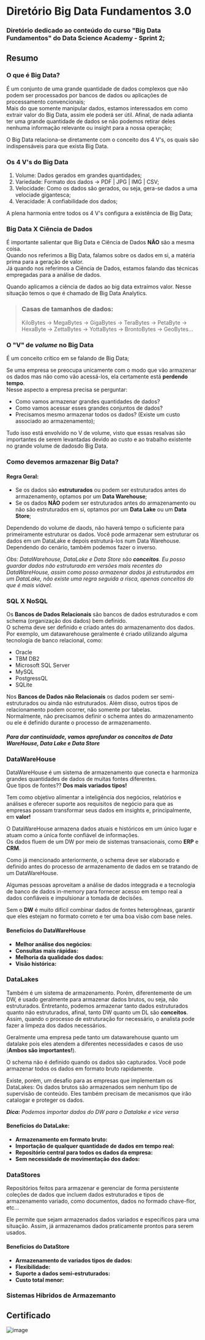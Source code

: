 Diretório Big Data Fundamentos 3.0
==================================
### Diretório dedicado ao conteúdo do curso "Big Data Fundamentos" do Data Science Academy - Sprint 2;

## Resumo
### O que é Big Data?
É um conjunto de uma grande quantidade de dados complexos que não podem ser processados por bancos de dados ou aplicações de processamento convencionais;  
Mais do que somente manipular dados, estamos interessados em como extrair valor do Big Data, assim ele poderá ser útil. Afinal, de nada adianta ter uma grande quantidade de dados se não podemos retirar deles nenhuma informação relevante ou insight para a nossa operação;

O Big Data relaciona-se diretamente com o conceito dos 4 V's, os quais são indispensáveis para que exista Big Data.

### Os 4 V's do Big Data
1. Volume: Dados gerados em grandes quantidades;
2. Variedade: Formato dos dados -> PDF | JPG | IMG | CSV;
3. Velocidade: Como os dados são gerados, ou seja, gera-se dados a uma velociade gigantesca;
4. Veracidade: A confiabilidade dos dados;

A plena harmonia entre todos os 4 V's configura a existência de Big Data;

### Big Data X Ciência de Dados
É importante salientar que Big Data e Ciência de Dados **NÃO** são a mesma coisa.  
Quando nos referimos a Big Data, falamos sobre os dados em si, a matéria prima para a geração de valor.  
Já quando nos referimos a Ciência de Dados, estamos falando das técnicas empregadas para a análise de dados.  

Quando aplicamos a ciência de dados ao big data extraímos valor. Nesse situação temos o que é chamado de Big Data Analytics.

>### Casas de tamanhos de dados:
>KiloBytes -> MegaBytes -> GigaBytes -> TeraBytes -> PetaByte -> HexaByte -> ZettaBytes -> YottaBytes -> BrontoBytes -> GeoBytes...

### O "V" de *volume* no Big Data
É um conceito crítico em se falando de Big Data;  

Se uma empresa se preocupa unicamente com o modo que vão armazenar os dados mas não como vão acessá-los, ela certamente está **perdendo tempo**.  
Nesse aspecto a empresa precisa se perguntar:
* Como vamos armazenar grandes quantidades de dados?
* Como vamos acessar esses grandes conjuntos de dados?
* Precisamos mesmo armazenar todos os dados? (Existe um custo associado ao armazenamento);

Tudo isso está envolvido no V de volume, visto que essas resalvas são importantes de serem levantadas devido ao custo e ao trabalho existente no grande volume de dadosdo Big Data.

### Como devemos armazenar Big Data?
#### Regra Geral:
* Se os dados são **estruturados** ou podem ser estruturados antes do armazenamento, optamos por um **Data Warehouse**;
* Se os dados **NÃO** podem ser estruturados antes do armazenamento ou não são estruturados em si, optamos por um **Data Lake** ou um **Data Store**;

Dependendo do volume de daods, não haverá tempo o suficiente para primeiramente estruturar os dados. Você pode armazenar sem estruturar os dados em um DataLake e depois estruturá-los num Data Warehouse. Dependendo do cenário, também podemos fazer o inverso.

*Obs: DataWarehouse, DataLake e Data Store são **conceitos**. Eu posso guardar dados não estruturado em versões mais recentes do DataWareHouse, assim como posso armazenar dados já estruturados em um DataLake, não existe uma regra seguida a risca, apenas conceitos do que é mais viável.*

### SQL X NoSQL
Os **Bancos de Dados Relacionais** são bancos de dados estruturados e com schema (organização dos dados) bem definido.  
O schema deve ser definido e criado antes do armazenamento dos dados.  
Por exemplo, um datawarehouse geralmente é criado utilizando alguma tecnologia de banco relacional, como:
* Oracle
* TBM DB2
* Microsoft SQL Server
* MySQL
* PostgressQL
* SQLite

Nos **Bancos de Dados não Relacionais** os dados podem ser semi-estruturados ou ainda não estruturados. Além disso, outros tipos de relacionamento podem ocorrer, não somente por tabelas.  
Normalmente, não precisamos definir o schema antes do armazenamento ou ele é definido durante o processo de armazenamento.

#### *Para dar continuidade, vamos aprofundar os conceitos de Data WareHouse, Data Lake e Data Store*

### DataWareHouse
DataWareHouse é um sistema de armazenamento que conecta e harmoniza grandes quantidades de dados de muitas fontes diferentes.  
Que tipos de fontes?? **Dos mais variados tipos!**

Tem como objetivo alimentar a inteligência dos negócios, relatórios e análises e oferecer suporte aos requisitos de negócio para que as empresas possam transformar seus dados em insights e, principalmente, em **valor!**

O DataWareHouse armazena dados atuais e históricos em um único lugar e atuam como a única fonte confiável de informações.  
Os dados fluem de um DW por meio de sistemas transacionais, como **ERP** e **CRM**.

Como já mencionado anteriormente, o schema deve ser elaborado e definido antes do processo de armazenamento de dados em se tratando de um DataWareHouse.

Algumas pessoas aproveitam a análise de dados integgrada e a tecnologia de banco de dados in-memory para fornecer acesso em tempo real a dados confiáveis e impulsionar a tomada de decisões.

Sem o **DW** é muito difícil combinar dados de fontes heterogêneas, garantir que eles estejam no formato correto e ter uma boa visão com base neles.

#### Benefícios do DataWareHouse
* **Melhor análise dos negócios:**
* **Consultas mais rápidas:**
* **Melhoria da qualidade dos dados:**
* **Visão histórica:**

### DataLakes
Também é um sistema de armazenamento. Porém, diferentemente de um DW, é usado geralmente para armazenar dados brutos, ou seja, não estruturados. Entretanto, podemos armazenar tanto dados estruturados quanto não estruturados, afinal, tanto DW quanto um DL são **conceitos**.  
Assim, quando o processo de estruturação for necessário, o analista pode fazer a limpeza dos dados necessários.  

Geralmente uma empresa pede tanto um datawarehouse quanto um datalake pois eles atendem a diferentes necessidades e casos de uso (**Ambos são importantes!**).

O schema não é definido quando os dados são capturados. Você pode armazenar todos os dados em formato bruto rapidamente.

Existe, porém, um desafio para as empresas que implementam os DataLakes: Os dados brutos são armazenados sem nenhum tipo de supervisão de conteúdo. Eles também precisam de mecanismos que irão catalogar e proteger os dados.

***Dica:** Podemos importar dados do DW para o Datalake e vice versa*

#### Benefícios do DataLake:
* **Armazenamento em formato bruto:**
* **Importação de qualquer quantidade de dados em tempo real:**
* **Repositório central para todos os dados da empresa:**
* **Sem necessidade de movimentação dos dados:**

### DataStores
Repositórios feitos para armazenar e gerenciar de forma persistente coleções de dados que incluem dados estruturados e tipos de armazenamento variado, como documentos, dados no formado chave-flor, etc...

Ele permite que sejam armazenados dados variados e específicos para uma situação. Assim, já armazenamos dados praticamente prontos para serem usados.

#### Benefícios do DataStore
* **Armazenamento de variados tipos de dados:**
* **Flexibilidade:**
* **Suporte a dados semi-estruturados:**
* **Custo total menor:**

### Sistemas Híbridos de Armazemanto
## Certificado 
![image](/Sprint_2/Big_Data_Fundamentos_3.0/Certificado/Certificado%20de%20conclusão%20Big%20Data%20Fundamentos%203.0.jpg)
